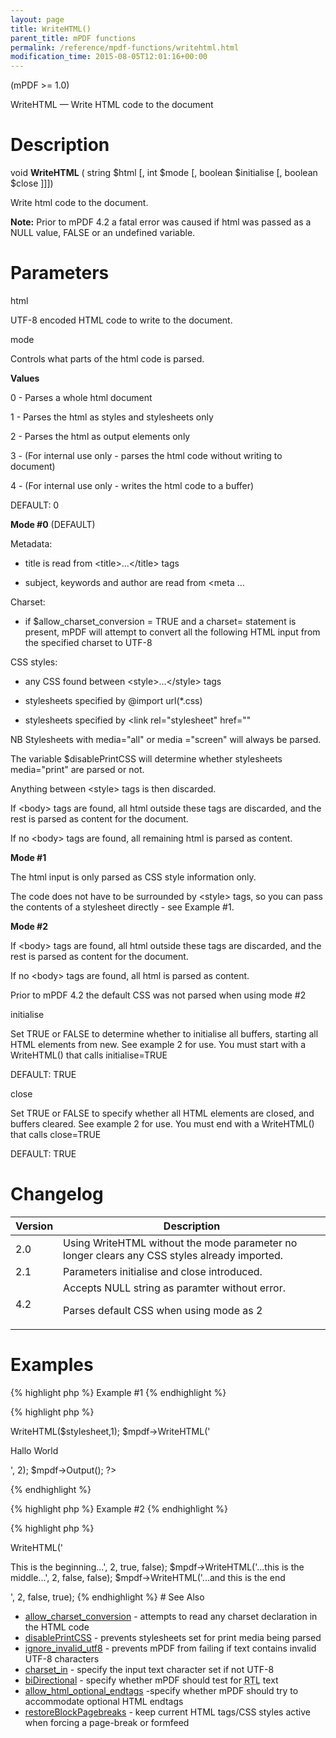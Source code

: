 ```yaml
---
layout: page
title: WriteHTML()
parent_title: mPDF functions
permalink: /reference/mpdf-functions/writehtml.html
modification_time: 2015-08-05T12:01:16+00:00
---
```


<p>(mPDF &gt;= 1.0)</p>
<p>WriteHTML — Write HTML code to the document</p>

# Description

<p class="manual_block">void <b>WriteHTML</b> ( string <span class="parameter">$html</span> [, int <span class="parameter">$mode</span> [, boolean <span class="parameter">$initialise</span> [, boolean <span class="parameter">$close</span> ]]])</p>
<p>Write <span class="parameter">html</span> code to the document.</p>

<div class="alert alert-info" role="alert"><strong>Note:</strong> Prior to mPDF 4.2 a fatal error was caused if <span class="parameter">html</span> was passed as a <span class="smallblock">NULL</span> value, <span class="smallblock">FALSE</span> or an undefined variable.</div>

# Parameters

<p class="manual_param_dt"><span class="parameter">html</span></p>
<p class="manual_param_dd">UTF-8 encoded HTML code to write to the document.</p>
<p class="manual_param_dt"><span class="parameter">mode</span></p>
<p class="manual_param_dd">Controls what parts of the <span class="parameter">html</span> code is parsed.</p>
<p class="manual_param_dd"><b>Values</b>

0 - Parses a whole <span class="parameter">html</span> document

1 - Parses the <span class="parameter">html</span> as styles and stylesheets only

2 - Parses the <span class="parameter">html</span> as output elements only

3 - (For internal use only - parses the <span class="parameter">html</span> code without writing to document)

4 - (For internal use only - writes the <span class="parameter">html</span> code to a buffer)

<span class="smallblock">DEFAULT</span>: 0</p>
<p class="manual_param_dd"><b>Mode #0</b> (<span class="smallblock">DEFAULT</span>)

Metadata:

- title is read from &lt;title&gt;...&lt;/title&gt; tags

- subject, keywords and author are read from &lt;meta ...

Charset:

- if <span class="parameter">$allow_charset_conversion</span> = <span class="smallblock">TRUE</span> and a charset= statement is present, mPDF will attempt to convert all the following HTML input from the specified charset to UTF-8

CSS styles:

- any CSS found between &lt;style&gt;...&lt;/style&gt; tags

- stylesheets specified by @import url(*.css)

- stylesheets specified by &lt;link rel="stylesheet" href=""

NB Stylesheets with media="all" or media ="screen" will always be parsed.

The variable <span class="parameter">$disablePrintCSS</span> will determine whether stylesheets media="print" are parsed or not.

Anything between &lt;style&gt; tags is then discarded.

If &lt;body&gt; tags are found, all <span class="parameter">html</span> outside these tags are discarded, and the rest is parsed as content for the document.

If no &lt;body&gt; tags are found, all remaining <span class="parameter">html</span> is parsed as content.</p>
<p class="manual_param_dd"><b>Mode #1</b>

The html input is only parsed as CSS style information only.

The code does not have to be surrounded by &lt;style&gt; tags, so you can pass the contents of a stylesheet directly - see Example #1.</p>
<p class="manual_param_dd"><b>Mode #2</b>

If &lt;body&gt; tags are found, all <span class="parameter">html</span> outside these tags are discarded, and the rest is parsed as content for the document.

If no &lt;body&gt; tags are found, all <span class="parameter">html</span> is parsed as content.

Prior to mPDF 4.2 the default CSS was not parsed when using <span class="parameter">mode</span> #2</p>
<p class="manual_param_dt"><span class="parameter">initialise</span></p>
<p class="manual_param_dd">Set <span class="smallblock">TRUE</span> or <span class="smallblock">FALSE</span> to determine whether to initialise all buffers, starting all HTML elements from new. See example 2 for use. You must start with a WriteHTML() that calls <span class="parameter">initialise</span>=<span class="smallblock">TRUE</span>

<span class="smallblock">DEFAULT</span>: <span class="smallblock">TRUE</span></p>
<p class="manual_param_dt"><span class="parameter">close</span></p>
<p class="manual_param_dd">Set <span class="smallblock">TRUE</span> or <span class="smallblock">FALSE</span> to specify whether all HTML elements are closed, and buffers cleared. See example 2 for use. You must end with a WriteHTML() that calls <span class="parameter">close</span>=<span class="smallblock">TRUE</span>

<span class="smallblock">DEFAULT</span>: <span class="smallblock">TRUE</span></p>

# 

# Changelog

<table class="table"> <thead>
<tr> <th>Version</th> <th>Description</th> </tr>
</thead> <tbody>
<tr>
<td>2.0</td>
<td>Using WriteHTML without the <span class="parameter">mode</span> parameter no longer clears any CSS styles already imported.</td>
</tr>
<tr>
<td>2.1</td>
<td>Parameters <span class="parameter">initialise</span> and <span class="parameter">close</span> introduced.</td>
</tr>
<tr>
<td>4.2</td>
<td>Accepts <span class="smallblock">NULL</span> string as paramter without error.

Parses default CSS when using <span class="parameter">mode</span> as 2</td>
</tr>
</tbody> </table>

# Examples

{% highlight php %}
Example #1
{% endhighlight %}

{% highlight php %}
<?php

<?php

$mpdf=new mPDF();

$stylesheet = file_get_contents('style.css');

$mpdf->WriteHTML($stylesheet,1);

$mpdf->WriteHTML('<p>Hallo World</p>', 2);

$mpdf->Output();

?>
{% endhighlight %}

{% highlight php %}
Example #2
{% endhighlight %}

{% highlight php %}
<?php

// You can write parts of HTML elements by using the initialise and close parameters:

$mpdf->WriteHTML('<p>This is the beginning...', 2, true, false);

$mpdf->WriteHTML('...this is the middle...', 2, false, false);

$mpdf->WriteHTML('...and this is the end</p>', 2, false, true);
{% endhighlight %}

# See Also

<ul>
<li class="manual_boxlist"><a href="{{ "/reference/mpdf-variables/allow-charset-conversion.html" | prepend: site.baseurl }}">allow_charset_conversion</a> - attempts to read any charset declaration in the HTML code</li>
<li class="manual_boxlist"><a href="indexb1bd.html?tid=230">disablePrintCSS</a> - prevents stylesheets set for print media being parsed</li>
<li class="manual_boxlist"><a href="{{ "/reference/mpdf-variables/ignore-invalid-utf8.html" | prepend: site.baseurl }}">ignore_invalid_utf8</a> - prevents mPDF from failing if text contains invalid UTF-8 characters

</li>
<li class="manual_boxlist"><a href="{{ "/reference/mpdf-variables/charset-in.html" | prepend: site.baseurl }}">charset_in</a> - specify the input text character set if not UTF-8

</li>
<li class="manual_boxlist"><a href="{{ "/reference/mpdf-variables/bidirectional.html" | prepend: site.baseurl }}">biDirectional</a> - specify whether mPDF should test for <acronym title="Right-to-Left document, used for Hebrew and Arabic languages">RTL</acronym> text

</li>
<li class="manual_boxlist"><a href="{{ "/reference/mpdf-variables/allow-html-optional-endtags.html" | prepend: site.baseurl }}">allow_html_optional_endtags</a> -specify whether mPDF should try to accommodate optional HTML endtags</li>
<li class="manual_boxlist"><a href="{{ "/reference/mpdf-variables/restoreblockpagebreaks.html" | prepend: site.baseurl }}">restoreBlockPagebreaks</a> - keep current HTML tags/CSS styles active when forcing a page-break or formfeed

</li>
</ul>
